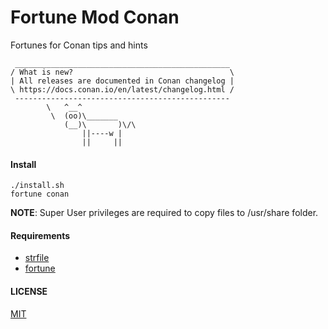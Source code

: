 # Fortune Mod Conan

Fortunes for Conan tips and hints

```
 ________________________________________________
/ What is new?                                   \
| All releases are documented in Conan changelog |
\ https://docs.conan.io/en/latest/changelog.html /
 ------------------------------------------------
        \   ^__^
         \  (oo)\_______
            (__)\       )\/\
                ||----w |
                ||     ||

```

#### Install

    ./install.sh
    fortune conan

**NOTE**: Super User privileges are required to copy files to /usr/share folder.

#### Requirements

- [strfile](https://linux.die.net/man/1/strfile)
- [fortune](https://linux.die.net/man/6/fortune)

#### LICENSE
[MIT](LICENSE)